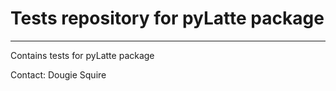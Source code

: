 # **Tests repository for pyLatte package** #

--------------------------
Contains tests for pyLatte package

Contact: Dougie Squire
